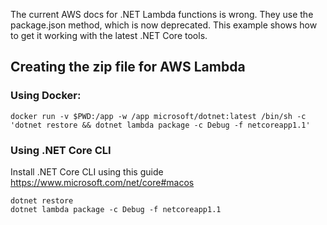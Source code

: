 The current AWS docs for .NET Lambda functions is wrong. They use the package.json method, which is now deprecated.
This example shows how to get it working with the latest .NET Core tools.

## Creating the zip file for AWS Lambda

### Using Docker:
```
docker run -v $PWD:/app -w /app microsoft/dotnet:latest /bin/sh -c 'dotnet restore && dotnet lambda package -c Debug -f netcoreapp1.1'
```

### Using .NET Core CLI
Install .NET Core CLI using this guide https://www.microsoft.com/net/core#macos

```
dotnet restore
dotnet lambda package -c Debug -f netcoreapp1.1
```